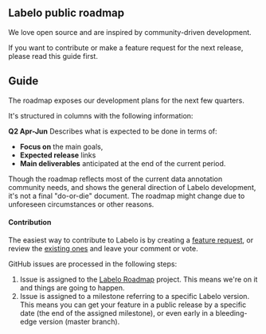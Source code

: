 ## Labelo public roadmap

We love open source and are inspired by community-driven development. 

<!-- That's why we made our Labelo roadmap publicly available. Here is a link:

[Labelo Roadmap](https://github.com/orgs/humansignal/projects/1) -->

If you want to contribute or make a feature request for the next release, please read this guide first.

## Guide

The roadmap exposes our development plans for the next few quarters.

It's structured in columns with the following information:

**Q2 Apr-Jun**
Describes what is expected to be done in terms of:
- **Focus on** the main goals,
- **Expected release** links
- **Main deliverables** anticipated at the end of the current period.

Though the roadmap reflects most of the current data annotation community needs, and shows the general direction of Labelo development, it's not a final "do-or-die" document. The roadmap might change due to unforeseen circumstances or other reasons.

#### Contribution

The easiest way to contribute to Labelo is by creating a [feature request](https://github.com/LabeloAI/labelo/issues/), or review the [existing ones](https://github.com/LabeloAI/labelo/issues) 
and leave your comment or vote. 

GitHub issues are processed in the following steps:

1. Issue is assigned to the [Labelo Roadmap](https://github.com/LabeloAI/labelo) project. This means we're on it and things are going to happen.
2. Issue is assigned to a milestone referring to a specific Labelo version. This means you can get your feature in a public release by a specific date (the end of the assigned milestone), or even early in a bleeding-edge version (master branch).

<!-- We prioritize all created requests according to the current roadmap. If your feature request or submitted issue is left without any tag or assignment, no worries. Give it some time — we'll include it later, or you can [ping us on Slack](https://slack.labelstud.io/?source=github-roadmap) if you think it's very urgent. -->

